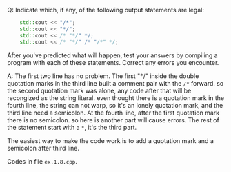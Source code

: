 Q: Indicate which, if any, of the following output statements are legal:
``` c++
    std::cout << "/*";
    std::cout << "*/";
    std::cout << /* "*/" */;
    std::cout << /* "*/" /* "/*" */;
```
After you've predicted what will happen, test your answers by compiling a program with each of these statements. Correct any errors you encounter.

A: The first two line has no problem. 
The first "*/" inside the double quotation marks in the third line built a comment pair with the `/*` forward. so the second quotation mark was alone, any code after that will be recongized as the string literal. even thought there is a quotation mark in the fourth line, the string can not warp, so it's an lonely quotation mark, and the third line need a semicolon.
At the fourth line, after the first quotation mark there is no semicolon. so here is another part will cause errors.
The rest of the statement start with a `*`, it's the third part.

The easiest way to make the code work is to add a quotation mark and a semicolon after third line.

Codes in file `ex.1.8.cpp`.